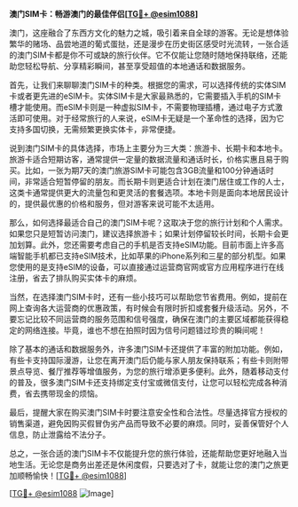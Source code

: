 **澳门SIM卡：畅游澳门的最佳伴侣[[TG💪+ @esim1088](https://t.me/s/esim1088)]**

澳门，这座融合了东西方文化的魅力之城，吸引着来自全球的游客。无论是想体验繁华的赌场、品尝地道的葡式蛋挞，还是漫步在历史街区感受时光流转，一张合适的澳门SIM卡都是你不可或缺的旅行伙伴。它不仅能让您随时随地保持联络，还能助您轻松导航、分享精彩瞬间，甚至享受超值的本地通话和数据服务。

首先，让我们来聊聊澳门SIM卡的种类。根据您的需求，可以选择传统的实体SIM卡或者更先进的eSIM卡。实体SIM卡是大家最熟悉的，它需要插入手机的SIM卡槽才能使用。而eSIM卡则是一种虚拟SIM卡，不需要物理插槽，通过电子方式激活即可使用。对于经常旅行的人来说，eSIM卡无疑是一个革命性的选择，因为它支持多国切换，无需频繁更换实体卡，非常便捷。

说到澳门SIM卡的具体选择，市场上主要分为三大类：旅游卡、长期卡和本地卡。旅游卡适合短期访客，通常提供一定量的数据流量和通话时长，价格实惠且易于购买。比如，一张为期7天的澳门旅游SIM卡可能包含3GB流量和100分钟通话时间，非常适合短暂停留的朋友。而长期卡则更适合计划在澳门居住或工作的人士，这类卡通常提供更大的流量包和更灵活的套餐选项。本地卡则是面向本地居民设计的，提供最优惠的价格和服务，但对游客来说可能不太适用。

那么，如何选择最适合自己的澳门SIM卡呢？这取决于您的旅行计划和个人需求。如果您只是短暂访问澳门，建议选择旅游卡；如果计划停留较长时间，长期卡会更加划算。此外，您还需要考虑自己的手机是否支持eSIM功能。目前市面上许多高端智能手机都已支持eSIM技术，比如苹果的iPhone系列和三星的部分机型。如果您使用的是支持eSIM的设备，可以直接通过运营商官网或官方应用程序进行在线注册，省去了排队购买实体卡的麻烦。

当然，在选择澳门SIM卡时，还有一些小技巧可以帮助您节省费用。例如，提前在网上查询各大运营商的优惠政策，有时候会有限时折扣或套餐升级活动。另外，不要忘记比较不同运营商的服务范围和信号强度，确保在澳门的主要区域都能获得稳定的网络连接。毕竟，谁也不想在拍照时因为信号问题错过珍贵的瞬间呢！

除了基本的通话和数据服务外，许多澳门SIM卡还提供了丰富的附加功能。例如，有些卡支持国际漫游，让您在离开澳门后仍能与家人朋友保持联系；有些卡则附带景点导览、餐厅推荐等增值服务，为您的旅行增添更多便利。此外，随着移动支付的普及，很多澳门SIM卡还支持绑定支付宝或微信支付，让您可以轻松完成各种消费，省去携带现金的烦恼。

最后，提醒大家在购买澳门SIM卡时要注意安全性和合法性。尽量选择官方授权的销售渠道，避免因购买假冒伪劣产品而导致不必要的麻烦。同时，妥善保管好个人信息，防止泄露给不法分子。

总之，一张合适的澳门SIM卡不仅能提升您的旅行体验，还能帮助您更好地融入当地生活。无论您是商务出差还是休闲度假，只要选对了卡，就能让您的澳门之旅更加顺畅愉快！[[TG💪+ @esim1088](https://t.me/s/esim1088)]

[[TG💪+ @esim1088](https://t.me/s/esim1088) ![Image](https://i.postimg.cc/4NQfJmqS/Snipaste-2025-05-13-00-14-12.png)]